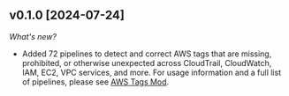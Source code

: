 ## v0.1.0 [2024-07-24]

_What's new?_

- Added 72 pipelines to detect and correct AWS tags that are missing, prohibited, or otherwise unexpected across CloudTrail, CloudWatch, IAM, EC2, VPC services, and more. For usage information and a full list of pipelines, please see [AWS Tags Mod](https://hub.flowpipe.io/mods/turbot/aws_tags).
